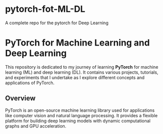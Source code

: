 # pytorch-fot-ML-DL
A complete repo for the pytorch for Deep Learning

# PyTorch for Machine Learning and Deep Learning

This repository is dedicated to my journey of learning **PyTorch** for machine learning (ML) and deep learning (DL). It contains various projects, tutorials, and experiments that I undertake as I explore different concepts and applications of PyTorch.

## Overview

PyTorch is an open-source machine learning library used for applications like computer vision and natural language processing. It provides a flexible platform for building deep learning models with dynamic computational graphs and GPU acceleration.
